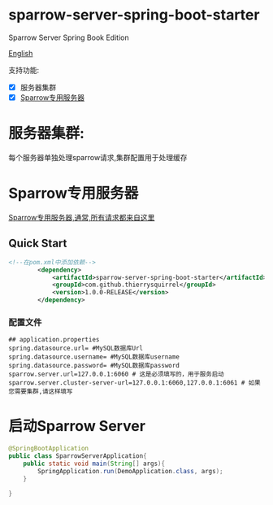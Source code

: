 # sparrow-server-spring-boot-starter

Sparrow Server Spring Book Edition

[English](./README.md)

支持功能:
- [x] 服务器集群
- [x] [Sparrow专用服务器](https://github.com/ThierrySquirrel/sparrow-spring-boot-starter)

# 服务器集群:  
 每个服务器单独处理sparrow请求,集群配置用于处理缓存  

# Sparrow专用服务器  
 [Sparrow专用服务器,通常,所有请求都来自这里](https://github.com/ThierrySquirrel/sparrow-spring-boot-starter)

## Quick Start

```xml
<!--在pom.xml中添加依赖-->
        <dependency>
            <artifactId>sparrow-server-spring-boot-starter</artifactId>
            <groupId>com.github.thierrysquirrel</groupId>
            <version>1.0.0-RELEASE</version>
        </dependency>
``` 

 ### 配置文件
 
 ```properties
 ## application.properties
spring.datasource.url= #MySQL数据库Url
spring.datasource.username= #MySQL数据库username
spring.datasource.password= #MySQL数据库password
sparrow.server.url=127.0.0.1:6060 # 这是必须填写的，用于服务启动
sparrow.server.cluster-server-url=127.0.0.1:6060,127.0.0.1:6061 # 如果您需要集群,请这样填写
 ```

 # 启动Sparrow Server
 ```java
 @SpringBootApplication
 public class SparrowServerApplication{
     public static void main(String[] args){
         SpringApplication.run(DemoApplication.class, args);
     }
    
 }
 ```